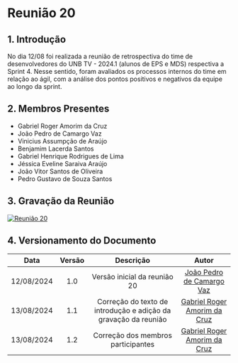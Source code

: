 # Reunião 20

## 1. Introdução

No dia 12/08 foi realizada a reunião de retrospectiva do time de desenvolvedores do UNB TV - 2024.1 (alunos de EPS e MDS) respectiva a Sprint 4. Nesse sentido, foram avaliados os processos internos do time em relação ao ágil, com a análise dos pontos positivos e negativos da equipe ao longo da sprint.

## 2. Membros Presentes

  - Gabriel Roger Amorim da Cruz
  - João Pedro de Camargo Vaz
  - Vinicius Assumpção de Araújo
  - Benjamim Lacerda Santos
  - Gabriel Henrique Rodrigues de Lima
  - Jéssica Eveline Saraiva Araújo
  - João Vitor Santos de Oliveira
  - Pedro Gustavo de Souza Santos

## 3. Gravação da Reunião

[![Reunião 20](https://img.youtube.com/vi/xzHEY_zsNbs/maxresdefault.jpg)](https://www.youtube.com/watch?v=xzHEY_zsNbs)

## 4. Versionamento do Documento

| Data | Versão | Descrição | Autor |
| :-----: | :-------------: | :---------------: | :-: |
| 12/08/2024 | 1.0 | Versão inicial da reunião 20 | [João Pedro de Camargo Vaz](https://github.com/JoaoPedro0803) |
| 13/08/2024 | 1.1 | Correção do texto de introdução e adição da gravação da reunião | [Gabriel Roger Amorim da Cruz](https://github.com/GabrielRoger07) |
| 13/08/2024 | 1.2 | Correção dos membros participantes | [Gabriel Roger Amorim da Cruz](https://github.com/GabrielRoger07) |